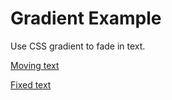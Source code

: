 # Gradient Example

Use CSS gradient to fade in text.

[Moving text](https://d42885410b85d2ac05098fab9530d70566c016b5.htmlb.in)

[Fixed text](https://9df298d38c413a4baf99b78e464ae78f5007bf98.htmlb.in)


